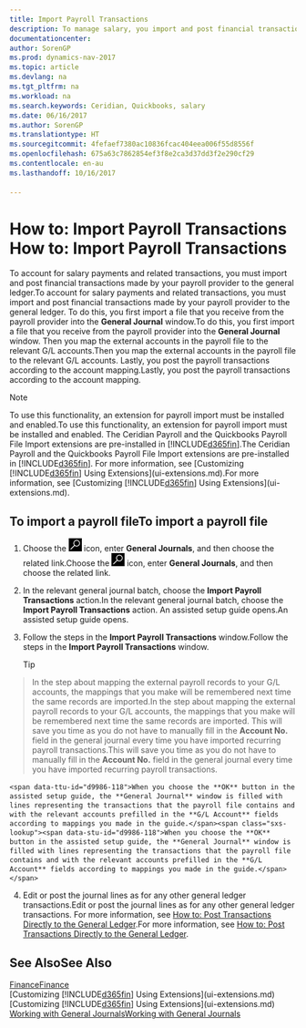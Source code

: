 ```yaml
---
title: Import Payroll Transactions
description: To manage salary, you import and post financial transactions from your payroll provider to the general ledger, using a payroll extension such as Ceridian or Quickbooks.
documentationcenter: 
author: SorenGP
ms.prod: dynamics-nav-2017
ms.topic: article
ms.devlang: na
ms.tgt_pltfrm: na
ms.workload: na
ms.search.keywords: Ceridian, Quickbooks, salary
ms.date: 06/16/2017
ms.author: SorenGP
ms.translationtype: HT
ms.sourcegitcommit: 4fefaef7380ac10836fcac404eea006f55d8556f
ms.openlocfilehash: 675a63c7862854ef3f8e2ca3d37dd3f2e290cf29
ms.contentlocale: en-au
ms.lasthandoff: 10/16/2017

---
```

# <a name="how-to-import-payroll-transactions"></a><span data-ttu-id="d9986-103">How to: Import Payroll Transactions </span><span class="sxs-lookup"><span data-stu-id="d9986-103">How to: Import Payroll Transactions</span></span>
<span data-ttu-id="d9986-104">To account for salary payments and related transactions, you must import and post financial transactions made by your payroll provider to the general ledger.</span><span class="sxs-lookup"><span data-stu-id="d9986-104">To account for salary payments and related transactions, you must import and post financial transactions made by your payroll provider to the general ledger.</span></span> <span data-ttu-id="d9986-105">To do this, you first import a file that you receive from the payroll provider into the **General Journal** window.</span><span class="sxs-lookup"><span data-stu-id="d9986-105">To do this, you first import a file that you receive from the payroll provider into the **General Journal** window.</span></span> <span data-ttu-id="d9986-106">Then you map the external accounts in the payroll file to the relevant G/L accounts.</span><span class="sxs-lookup"><span data-stu-id="d9986-106">Then you map the external accounts in the payroll file to the relevant G/L accounts.</span></span> <span data-ttu-id="d9986-107">Lastly, you post the payroll transactions according to the account mapping.</span><span class="sxs-lookup"><span data-stu-id="d9986-107">Lastly, you post the payroll transactions according to the account mapping.</span></span>

> [!NOTE]  
>   <span data-ttu-id="d9986-108">To use this functionality, an extension for payroll import must be installed and enabled.</span><span class="sxs-lookup"><span data-stu-id="d9986-108">To use this functionality, an extension for payroll import must be installed and enabled.</span></span> <span data-ttu-id="d9986-109">The Ceridian Payroll and the Quickbooks Payroll File Import extensions are pre-installed in [!INCLUDE[d365fin](includes/d365fin_md.md)].</span><span class="sxs-lookup"><span data-stu-id="d9986-109">The Ceridian Payroll and the Quickbooks Payroll File Import extensions are pre-installed in [!INCLUDE[d365fin](includes/d365fin_md.md)].</span></span> <span data-ttu-id="d9986-110">For more information, see [Customizing [!INCLUDE[d365fin](includes/d365fin_md.md)] Using Extensions](ui-extensions.md).</span><span class="sxs-lookup"><span data-stu-id="d9986-110">For more information, see [Customizing [!INCLUDE[d365fin](includes/d365fin_md.md)] Using Extensions](ui-extensions.md).</span></span>

## <a name="to-import-a-payroll-file"></a><span data-ttu-id="d9986-111">To import a payroll file</span><span class="sxs-lookup"><span data-stu-id="d9986-111">To import a payroll file</span></span>
1. <span data-ttu-id="d9986-112">Choose the ![Search for Page or Report](media/ui-search/search_small.png "Search for Page or Report icon") icon, enter **General Journals**, and then choose the related link.</span><span class="sxs-lookup"><span data-stu-id="d9986-112">Choose the ![Search for Page or Report](media/ui-search/search_small.png "Search for Page or Report icon") icon, enter **General Journals**, and then choose the related link.</span></span>
2. <span data-ttu-id="d9986-113">In the relevant general journal batch, choose the **Import Payroll Transactions** action.</span><span class="sxs-lookup"><span data-stu-id="d9986-113">In the relevant general journal batch, choose the **Import Payroll Transactions** action.</span></span> <span data-ttu-id="d9986-114">An assisted setup guide opens.</span><span class="sxs-lookup"><span data-stu-id="d9986-114">An assisted setup guide opens.</span></span>
3. <span data-ttu-id="d9986-115">Follow the steps in the **Import Payroll Transactions** window.</span><span class="sxs-lookup"><span data-stu-id="d9986-115">Follow the steps in the **Import Payroll Transactions** window.</span></span>

    > [!TIP]  
>   <span data-ttu-id="d9986-116">In the step about mapping the external payroll records to your G/L accounts, the mappings that you make will be remembered next time the same records are imported.</span><span class="sxs-lookup"><span data-stu-id="d9986-116">In the step about mapping the external payroll records to your G/L accounts, the mappings that you make will be remembered next time the same records are imported.</span></span> <span data-ttu-id="d9986-117">This will save you time as you do not have to manually fill in the **Account No.** field in the general journal every time you have imported recurring payroll transactions.</span><span class="sxs-lookup"><span data-stu-id="d9986-117">This will save you time as you do not have to manually fill in the **Account No.** field in the general journal every time you have imported recurring payroll transactions.</span></span>   

    <span data-ttu-id="d9986-118">When you choose the **OK** button in the assisted setup guide, the **General Journal** window is filled with lines representing the transactions that the payroll file contains and with the relevant accounts prefilled in the **G/L Account** fields according to mappings you made in the guide.</span><span class="sxs-lookup"><span data-stu-id="d9986-118">When you choose the **OK** button in the assisted setup guide, the **General Journal** window is filled with lines representing the transactions that the payroll file contains and with the relevant accounts prefilled in the **G/L Account** fields according to mappings you made in the guide.</span></span>
4. <span data-ttu-id="d9986-119">Edit or post the journal lines as for any other general ledger transactions.</span><span class="sxs-lookup"><span data-stu-id="d9986-119">Edit or post the journal lines as for any other general ledger transactions.</span></span> <span data-ttu-id="d9986-120">For more information, see [How to: Post Transactions Directly to the General Ledger](finance-how-post-transactions-directly.md).</span><span class="sxs-lookup"><span data-stu-id="d9986-120">For more information, see [How to: Post Transactions Directly to the General Ledger](finance-how-post-transactions-directly.md).</span></span>   

## <a name="see-also"></a><span data-ttu-id="d9986-121">See Also</span><span class="sxs-lookup"><span data-stu-id="d9986-121">See Also</span></span>
[<span data-ttu-id="d9986-122">Finance</span><span class="sxs-lookup"><span data-stu-id="d9986-122">Finance</span></span>](finance.md)  
<span data-ttu-id="d9986-123">[Customizing [!INCLUDE[d365fin](includes/d365fin_md.md)] Using Extensions](ui-extensions.md)</span><span class="sxs-lookup"><span data-stu-id="d9986-123">[Customizing [!INCLUDE[d365fin](includes/d365fin_md.md)] Using Extensions](ui-extensions.md)</span></span>  
[<span data-ttu-id="d9986-124">Working with General Journals</span><span class="sxs-lookup"><span data-stu-id="d9986-124">Working with General Journals</span></span>](ui-work-general-journals.md)  

